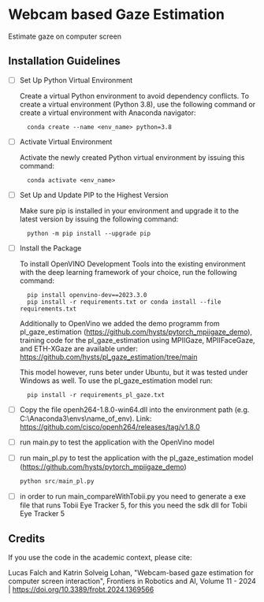 # Webcam based Gaze Estimation
Estimate gaze on computer screen

## Installation Guidelines

- [ ] Set Up Python Virtual Environment

    Create a virtual Python environment to avoid dependency conflicts. To create a virtual environment (Python 3.8), use the following command or create a virtual environment with Anaconda navigator:

        conda create --name <env_name> python=3.8

- [ ] Activate Virtual Environment

    Activate the newly created Python virtual environment by issuing this command:    

        conda activate <env_name>

- [ ] Set Up and Update PIP to the Highest Version

    Make sure pip is installed in your environment and upgrade it to the latest version by issuing the following command:

        python -m pip install --upgrade pip

- [ ] Install the Package

    To install OpenVINO Development Tools into the existing environment with the deep learning framework of your choice, run the following command:

        pip install openvino-dev==2023.3.0
        pip install -r requirements.txt or conda install --file requirements.txt

    Additionally to OpenVino we added the demo programm from pl_gaze_estimation (https://github.com/hysts/pytorch_mpiigaze_demo), training code for the pl_gaze_estimation using MPIIGaze, MPIIFaceGaze, and ETH-XGaze are available under: https://github.com/hysts/pl_gaze_estimation/tree/main

    This model however, runs beter under Ubuntu, but it was tested under Windows as well. To use the pl_gaze_estimation model run:

        pip install -r requirements_pl_gaze.txt

- [ ] Copy the file openh264-1.8.0-win64.dll into the environment path (e.g. C:\Anaconda3\envs\name_of_env). Link: https://github.com/cisco/openh264/releases/tag/v1.8.0

- [ ] run main.py to test the application with the OpenVino model

- [ ] run main_pl.py to test the application with the pl_gaze_estimation model (https://github.com/hysts/pytorch_mpiigaze_demo)
    ```python
    python src/main_pl.py
    ```

- [ ] in order to run main_compareWithTobii.py you need to generate a exe file that runs Tobii Eye Tracker 5, for this you need the sdk dll for Tobii Eye Tracker 5

## Credits
If you use the code in the academic context, please cite:

Lucas Falch and Katrin Solveig Lohan, "Webcam-based gaze estimation for computer screen interaction", Frontiers in Robotics and AI, Volume 11 - 2024 | https://doi.org/10.3389/frobt.2024.1369566

